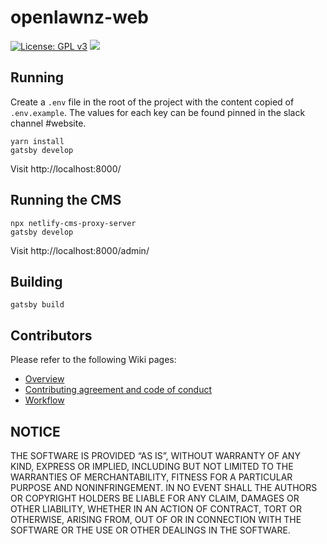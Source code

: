 # openlawnz-web
[![License: GPL v3](https://img.shields.io/badge/License-GPLv3-blue.svg)](https://www.gnu.org/licenses/gpl-3.0)
![](https://badgen.net/dependabot/openlawnz/openlawnz-web/117378835=?icon=dependabot)

## Running
Create a `.env` file in the root of the project with the content copied of `.env.example`. The values for each key can be found pinned in the slack channel #website.

	yarn install
	gatsby develop

Visit http://localhost:8000/

## Running the CMS

	npx netlify-cms-proxy-server
	gatsby develop

Visit http://localhost:8000/admin/

## Building

	gatsby build

## Contributors

Please refer to the following Wiki pages:

* [Overview](https://github.com/openlawnz/openlawnz-web/wiki/OpenLawNZ-Website-Overview)
* [Contributing agreement and code of conduct](https://github.com/openlawnz/openlawnz-web/blob/master/CONTRIBUTING.md)
* [Workflow](https://github.com/openlawnz/openlawnz-web/wiki/Workflow)

## NOTICE

THE SOFTWARE IS PROVIDED “AS IS”, WITHOUT WARRANTY OF ANY KIND, EXPRESS OR IMPLIED, INCLUDING BUT NOT LIMITED TO THE WARRANTIES OF MERCHANTABILITY, FITNESS FOR A PARTICULAR PURPOSE AND NONINFRINGEMENT. IN NO EVENT SHALL THE AUTHORS OR COPYRIGHT HOLDERS BE LIABLE FOR ANY CLAIM, DAMAGES OR OTHER LIABILITY, WHETHER IN AN ACTION OF CONTRACT, TORT OR OTHERWISE, ARISING FROM, OUT OF OR IN CONNECTION WITH THE SOFTWARE OR THE USE OR OTHER DEALINGS IN THE SOFTWARE.